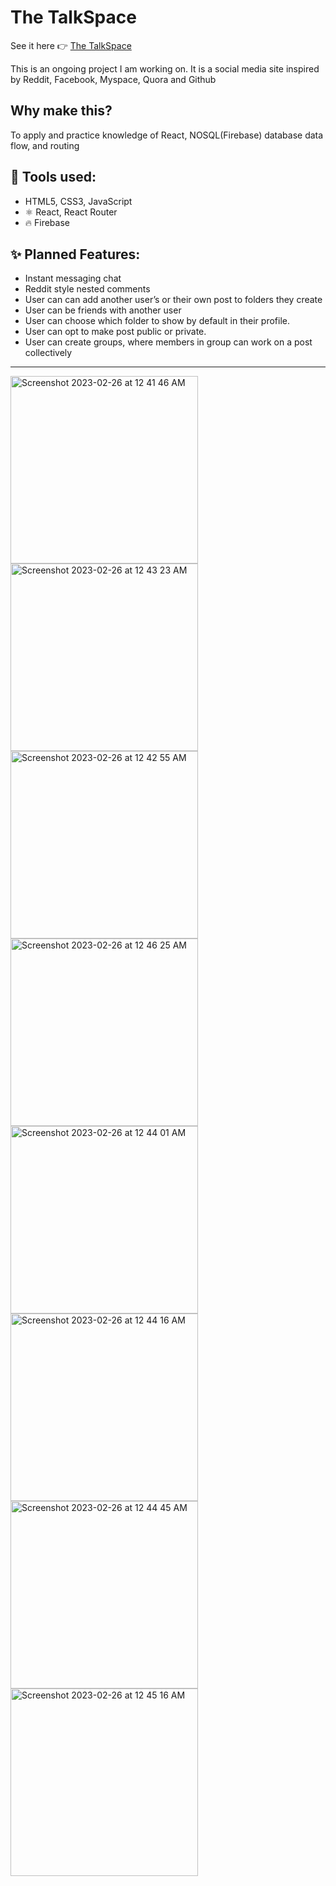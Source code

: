 <h1>The TalkSpace</h1>
<p>See it here 👉 <a href="https://fir-practice-cace4.web.app/">The TalkSpace</a></p>
<p>This is an ongoing project I am working on. It is a social media site inspired by Reddit, Facebook, Myspace, Quora and Github</p>
<h2>Why make this?</h2>
<p>To apply and practice knowledge of React, NOSQL(Firebase) database data flow, and routing</p>

<h2>🔧  Tools used:</h2>

<ul>
  <li>HTML5, CSS3, JavaScript</li>
  <li>⚛️ React, React Router</li>
  <li>🔥 Firebase</li>
  </ul>

<h2>✨ Planned Features:</h2>

<ul>
  <li>Instant messaging chat</li>
  <li>Reddit style nested comments</li>
  <li>User can can add another user’s or their own post to folders they create</li>
  <li>User can be friends with another user</li>
  <li>User can choose which folder to show by default in their profile.</li>
  <li>User can opt to make post public or private.</li>
  <li>User can create groups, where members in group can work on a post collectively</li>
</ul>

<hr margin-bottom="2em"/>

<img height="300px" alt="Screenshot 2023-02-26 at 12 41 46 AM" src="https://user-images.githubusercontent.com/98196156/221370154-34c5d548-a207-4361-823e-256518f2e0ec.png">
<img height="300px" alt="Screenshot 2023-02-26 at 12 43 23 AM" src="https://user-images.githubusercontent.com/98196156/221370165-b3d20781-4ef6-4a1a-b3b8-b2c33aa6604e.png">
<img height="300px" alt="Screenshot 2023-02-26 at 12 42 55 AM" src="https://user-images.githubusercontent.com/98196156/221370161-965ff944-0078-4d59-97bc-7058ecccc4a2.png">
<img height="300px" alt="Screenshot 2023-02-26 at 12 46 25 AM" src="https://user-images.githubusercontent.com/98196156/221370183-ff5a7ca2-964a-4771-9504-0e32f447a755.png">
<img height="300px" alt="Screenshot 2023-02-26 at 12 44 01 AM" src="https://user-images.githubusercontent.com/98196156/221370167-c5e64617-5d29-4f77-8f84-dc43ffd1b293.png">
<img height="300px" alt="Screenshot 2023-02-26 at 12 44 16 AM" src="https://user-images.githubusercontent.com/98196156/221370170-53ed2b82-6f0c-45bd-bba0-4cc7958cac17.png">
<img height="300px" alt="Screenshot 2023-02-26 at 12 44 45 AM" src="https://user-images.githubusercontent.com/98196156/221370173-e6f67b4e-ae06-41b4-8b98-82f5f365e61e.png">
<img height="300px" alt="Screenshot 2023-02-26 at 12 45 16 AM" src="https://user-images.githubusercontent.com/98196156/221370174-c40d4f72-9ad7-4ee6-9b25-2aaada2c71a0.png">
